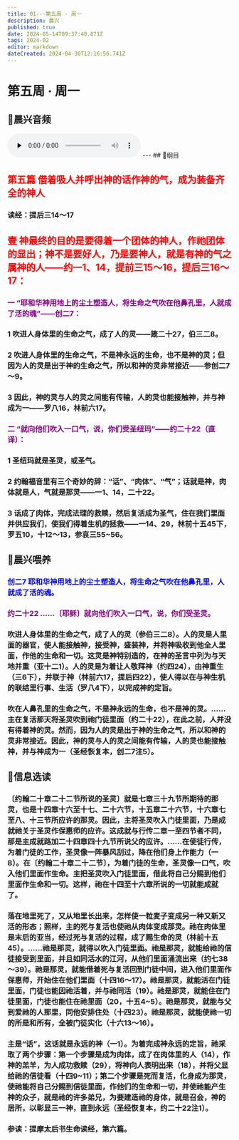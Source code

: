 ```yaml
---
title: 01---第五周 · 周一
description: 晨兴
published: true
date: 2024-05-14T09:37:40.871Z
tags: 2024-02
editor: markdown
dateCreated: 2024-04-30T12:16:56.741Z
---
```


# 第五周 · 周一
## 🎵晨兴音频
<audio id="audio" controls="" preload="none">
      <source id="mp3" src="/2024-02/week5/week5day1.mp3">
</audio>
---
## 📖纲目

## <font color=red>第五篇   借着吸人并呼出神的话作神的气，成为装备齐全的神人</font>

### 读经：提后三14～17

## <font color=red>壹   神最终的目的是要得着一个团体的神人，作祂团体的显出；神不是要好人，乃是要神人，就是有神的气之属神的人——约—1、14，提前三15～16，提后三16～17：</font>

### <font color=purple>一   “耶和华神用地上的尘土塑造人，将生命之气吹在他鼻孔里，人就成了活的魂”——创二7：</font>

### 1   吹进人身体里的生命之气，成了人的灵——箴二十27，伯三二8。

### 2   吹进人身体里的生命之气，不是神永远的生命，也不是神的灵；但因为人的灵是出于神的生命之气，所以和神的灵非常接近——参创二7～9。

### 3   因此，神的灵与人的灵之间能有传输，人的灵也能接触神，并与神成为一——罗八16，林前六17。

### <font color=purple>二   “就向他们吹入一口气，说，你们受圣纽玛”——约二十22（直译）：</font>

### 1   圣纽玛就是圣灵，或圣气。

### 2   约翰福音里有三个奇妙的辞：“话”、“肉体”、“气”；话就是神，肉体就是人，气就是那灵——一1、14，二十22。

### 3   话成了肉体，完成法理的救赎，然后复活成为圣气，住在我们里面并供应我们，使我们得着生机的拯救——一14、29，林前十五45下，罗五10，十12～13，参哀三55~56。

## 📖晨兴喂养

### <font color=blue>**创二7**    **耶和华神用地上的尘土塑造人，将生命之气吹在他鼻孔里，人就成了活的魂。**</font>

### <font color=purple>**约二十22**    **……〔耶稣〕就向他们吹入一口气，说，你们受圣灵。**</font>

### 吹进人身体里的生命之气，成了人的灵（参伯三二8）。人的灵是人里面的器官，使人能接触神，接受神，盛装神，并将神吸收到他全人里面，作他的生命和一切。这灵是神特别造的，在神的圣言中列为与天地并重（亚十二1）。人的灵是为着让人敬拜神（约四24），由神重生（三6下），并联于神（林前六17，提后四22），使人得以在与神生机的联结里行事、生活（罗八4下），以完成神的定旨。

### 吹在人鼻孔里的生命之气，不是神永远的生命，也不是神的灵。……主在复活那天将圣灵吹到祂门徒里面（约二十22），在此之前，人并没有得着神的灵。然而，因为人的灵是出于神的生命之气，所以和神的灵非常接近。因此，神的灵与人的灵之间能有传输，人的灵也能接触神，并与神成为一（圣经恢复本，创二7注5）。

## 📖信息选读

### 〔约翰二十章二十二节所说的圣灵〕就是七章三十九节所期待的那灵，也是十四章十六至十七、二十六节，十五章二十六节，十六章七至八、十三节所应许的那灵。因此，主将圣灵吹入门徒里面，乃是成就祂关于圣灵作保惠师的应许。这成就与行传二章一至四节者不同，那是主成就路加二十四章四十九节所说父的应许。……在使徒行传，为着门徒的工作，圣灵像一阵暴风刮过，降在他们身上作能力（一8）。在〔约翰二十章二十二节〕，为着门徒的生命，圣灵像一口气，吹入他们里面作生命。主把圣灵吹入门徒里面，借此将自己分赐到他们里面作生命和一切。这样，祂在十四至十六章所说的一切就能成就了。

### 落在地里死了，又从地里长出来，怎样使一粒麦子变成另一种又新又活的形态；照样，主的死与复活也使祂从肉体变成那灵。祂在肉体里是末后的亚当，经过死与复活的过程，成了赐生命的灵（林前十五45）。……祂是那灵，就得以吹入门徒里面。祂是那灵，就能给祂的信徒接受到里面，并且如同活水的江河，从他们里面涌流出来（约七38～39）。祂是那灵，就能借着死与复活回到门徒中间，进入他们里面作保惠师，开始住在他们里面（十四16～17）。祂是那灵，就能活在门徒里面，门徒也能因祂活着，并与祂同活（19）。祂是那灵，就能住在门徒里面，门徒也能住在祂里面（20，十五4~5）。祂是那灵，就能与父到爱祂的人那里，同他安排住处（十四23）。祂是那灵，就能使祂一切的所是和所有，全被门徒实化（十六13～16）。

### 主是“话”，这话就是永远的神（一1）。为着完成神永远的定旨，祂采取了两个步骤：第一个步骤是成为肉体，成了在肉体里的人（14），作神的羔羊，为人成功救赎（29），将神向人表明出来（18），并将父显给祂的信徒看（十四9~11）；第二个步骤是死而复活，化身成为那灵，使祂能将自己分赐到信徒里面，作他们的生命和一切，并使祂能产生神的众子，就是祂的许多弟兄，为要建造祂的身体，就是召会，神的居所，以彰显三一神，直到永远（圣经恢复本，约二十22注1）。

### 参读：提摩太后书生命读经，第六篇。
<!-- Google tag (gtag.js) -->
<script async src="https://www.googletagmanager.com/gtag/js?id=G-1P8709Z16T"></script>
<script>
  window.dataLayer = window.dataLayer || [];
  function gtag(){dataLayer.push(arguments);}
  gtag('js', new Date());

  gtag('config', 'G-1P8709Z16T');
</script>